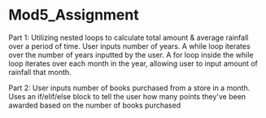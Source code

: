 # Mod5_Assignment
Part 1:
Utilizing nested loops to calculate total amount & average rainfall over a period of time.
User inputs number of years.
A while loop iterates over the number of years inputted by the user.
A for loop inside the while loop iterates over each month in the year, allowing user to input amount of rainfall that month.

Part 2:
User inputs number of books purchased from a store in a month.
Uses an if/elif/else block to tell the user how many points they've been awarded based on the number of books purchased
